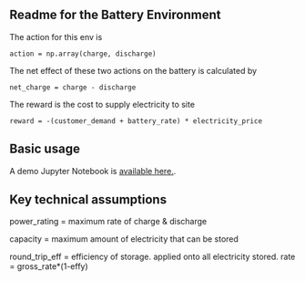## Readme for the Battery Environment

The action for this env is
```
action = np.array(charge, discharge)
```

The net effect of these two actions on the battery is calculated by
```
net_charge = charge - discharge
```

The reward is the cost to supply electricity to site
```
reward = -(customer_demand + battery_rate) * electricity_price
```
## Basic usage
A demo Jupyter Notebook is [available here.](https://github.com/ADGEfficiency/energy_py/blob/master/energy_py/main/notebooks/battery/env_demo.ipynb).

## Key technical assumptions

power_rating = maximum rate of charge & discharge

capacity = maximum amount of electricity that can be stored

round_trip_eff = efficiency of storage.  applied onto all electricity stored.
    rate = gross_rate*(1-effy)

